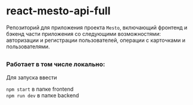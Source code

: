 # react-mesto-api-full
Репозиторий для приложения проекта `Mesto`, включающий фронтенд и бэкенд части приложения со следующими возможностями: авторизации и регистрации пользователей, операции с карточками и пользователями.
  

## 


### Работает в том числе локально:
Для запуска ввести  

`npm start` в папке frontend  
`npm run dev` в папке backend
